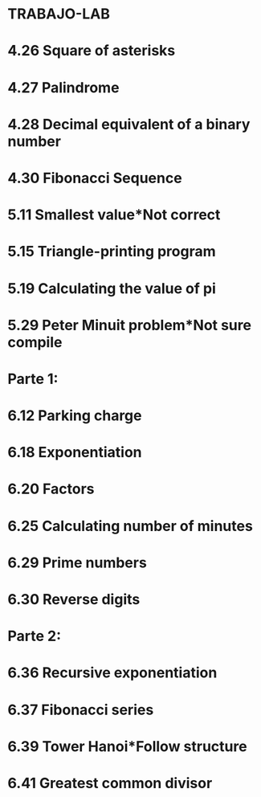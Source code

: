 # TRABAJO-LAB

# 4.26 Square of asterisks
# 4.27 Palindrome
# 4.28 Decimal equivalent of a binary number
# 4.30 Fibonacci Sequence

# 5.11 Smallest value*Not correct
# 5.15 Triangle-printing program
# 5.19 Calculating the value of pi
# 5.29 Peter Minuit problem*Not sure compile

# Parte 1:
# 6.12 Parking charge
# 6.18 Exponentiation
# 6.20 Factors
# 6.25 Calculating number of minutes
# 6.29 Prime numbers
# 6.30 Reverse digits

# Parte 2:
# 6.36 Recursive exponentiation
# 6.37 Fibonacci series
# 6.39 Tower Hanoi*Follow structure
# 6.41 Greatest common divisor
